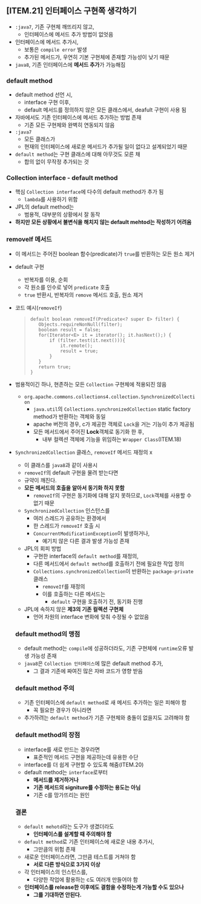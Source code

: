 ## [ITEM.21] 인터페이스 구현쪽 생각하기
- `:java7`, 기존 구현체 깨뜨리지 않고,
    - 인터페이스에 메서드 추가 방법이 없엇음
- 인터페이스에 메서드 추가시,
    - 보통은 `compile error` 발생
    - 추가된 메서드가, 우연히 기본 구현체에 존재할 가능성이 낮기 때문
- `java8`, 기존 인터페이스에 **메서드 추가**가 가능해짐

### default method
- default method 선언 시,
    - interface 구현 이후,
    - default 메서드를 정의하지 않은 모든 클래스에서, deafult 구현이 사용 됨
- 자바에서도 기존 인터페이스에 메서드 추가하는 방법 존재
    - 기존 모든 구현체와 완벽히 연동되지 않음
- `:java7`
    - 모든 클래스가
    - 현재의 인터페이스에 새로운 메서드가 추가될 일이 없다고 설계되었기 때문
- `default method`는 구현 클래스에 대해 아무것도 모른 채
    - 합의 없이 무작정 추가되는 것

### Collection interface - default method
- 핵심 `Collection interface`에 다수의 default method가 추가 됨
    - `lambda`를 사용하기 위함
- JPL의 default method는
    - 범용적, 대부분의 상황에서 잘 동작
- **하지만 모든 상황에서 불변식을 해치지 않는 default mehtod는 작성하기 어려움**

### removeIf 메서드
- 이 메서드는 주어진 boolean 함수(predicate)가 `true`를 반환하는 모든 원소 제거
- default 구현
    - 반복자를 이용, 순회
    - 각 원소를 인수로 넣어 `predicate` 호출
    - `true` 반환시, 반복자의 `remove` 메서드 호출, 원소 제거
- 코드 예시(`removeIf`)
    >```
    >default boolean removeIf(Predicate<? super E> filter) {
    >    Objects.requireNonNull(filter);
    >    boolean result = false;
    >    for(Iterator<E> it = iterator(); it.hasNext();) {
    >        if (filter.test(it.next())){
    >            it.remote();
    >            result = true;
    >        }
    >    }
    >    return true;
    >}
    >```
- 범용적이긴 하나, 현존하는 모든 `Collection` 구현체에 적용되진 않음
    - `org.apache.commons.collections4.collection.SynchronizedCollection`
        - `java.util`의 `Collections.synchronizedCollection` static factory method가 반환하는 객체와 동일
        - apache 버전의 경우, c가 제공한 객체로 `Lock`을 거는 기능이 추가 제공됨
        - 모든 메서드에서 주어진 **Lock**객체로 동기화 한 후,
            - 내부 컬렉션 객체에 기능을 위임하는 `Wrapper Class`(ITEM.18)
- `SynchronizedCollection` 클래스, `removeIf` 메서드 재정의 x
    - 이 클래스를 `java8`과 같이 사용시
    - `removeIf`의 default 구현을 물려 받는다면
    - 규약이 깨진다.
    - **모든 메서드의 호출을 알아서 동기화 하지 못함**
        - `removeIf`의 구현은 동기화에 대해 알지 못하므로, `Lock`객체를 사용할 수 없기 때문
    - `SynchronizedCollection` 인스턴스를
        - 여러 스레드가 공유하는 환경에서
        - 한 스레드가 `removeIf` 호출 시
        - `ConcurrentModificationException`이 발생하거나,
            - 예기치 않은 다른 결과 발생 가능성 존재
    - JPL의 회피 방법
        - 구현한 interface의 `default method`를 재정의,
        - 다른 메서드에서 `default method`를 호출하기 전에 필요한 작업 정의
        - `Collections.synchronizedCollection`이 반환하는 `package-private` 클래스
            - `removeIf`를 재정의
            - 이를 호출하는 다른 메서드는
                - `default` 구현을 호출하기 전, 동기화 진행
    - JPL에 속하지 않은 **제3의 기존 컬렉션 구현체**
        - 언어 차원의 interface 변화에 맞춰 수정될 수 없었음
    
    ### default method의 맹점
    - default method는 `compile`에 성공하더라도, 기존 구현체에 `runtime`오류 발생 가능성 존재
    - `java8`은 `Collection 인터페이스`에 많은 default method 추가,
        - 그 결과 기존에 짜여진 많은 자바 코드가 영향 받음
    
    ### default method 주의
    - 기존 인터페이스에 `default method`로 새 메서드 추가하는 일은 피해야 함
        - 꼭 필요한 경우가 아니라면
    - 추가하려는 `default method`가 기존 구현체와 충돌이 없을지도 고려해야 함

    ### default method의 장점
    - interface를 새로 만드는 경우라면
        - 표준적인 메서드 구현을 제공하는데 유용한 수단
    - interface를 더 쉽게 구현할 수 있도록 해줌(ITEM.20)
    - default method는 `interface`로부터
        - **메서드를 제거하거나**
        - **기존 메서드의 signiture를 수정하는 용도는 아님**
        - 기존 c를 망가뜨리는 원인

    ### 결론
    - `default mehotd`라는 도구가 생겼더라도
        - **인터페이스를 설계할 때 주의해야 함**
    - `default method`로 기존 인터페이스에 새로운 내용 추가시,
        - 그만큼의 위험 존재
    - 새로운 인터페이스라면, 그만큼 테스트를 거쳐야 함
        - **서로 다른 방식으로 3가지 이상**
    - 각 인터페이스의 인스턴스를,
        - 다양한 작업에 활용하는 c도 여러개 만들어야 함
    - **인터페이스를 release한 이후에도 결함을 수정하는게 가능할 수도 있으나**
        - **그를 기대하면 안된다.**